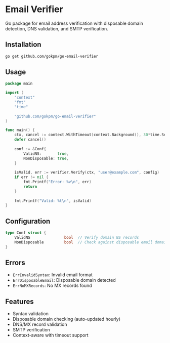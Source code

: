 # Email Verifier

Go package for email address verification with disposable domain detection, DNS validation, and SMTP verification.

## Installation

```bash
go get github.com/gokpm/go-email-verifier
```

## Usage

```go
package main

import (
    "context"
    "fmt"
    "time"
    
    "github.com/gokpm/go-email-verifier"
)

func main() {
    ctx, cancel := context.WithTimeout(context.Background(), 30*time.Second)
    defer cancel()
    
    conf := &Conf{
		ValidNS:       true,
		NonDisposable: true,
	}
    
    isValid, err := verifier.Verify(ctx, "user@example.com", config)
    if err != nil {
        fmt.Printf("Error: %v\n", err)
        return
    }
    
    fmt.Printf("Valid: %t\n", isValid)
}
```

## Configuration

```go
type Conf struct {
    ValidNS               bool  // Verify domain NS records
    NonDisposable         bool  // Check against disposable email domains
}
```

## Errors

- `ErrInvalidSyntax`: Invalid email format
- `ErrDisposableEmail`: Disposable domain detected
- `ErrNoMXRecords`: No MX records found

## Features

- Syntax validation
- Disposable domain checking (auto-updated hourly)
- DNS/MX record validation
- SMTP verification
- Context-aware with timeout support